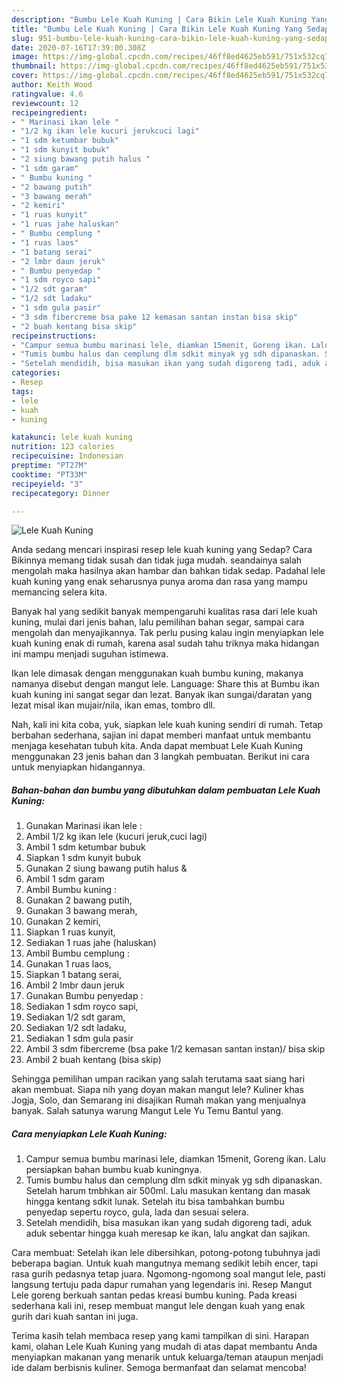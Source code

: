 ```yaml
---
description: "Bumbu Lele Kuah Kuning | Cara Bikin Lele Kuah Kuning Yang Sedap"
title: "Bumbu Lele Kuah Kuning | Cara Bikin Lele Kuah Kuning Yang Sedap"
slug: 951-bumbu-lele-kuah-kuning-cara-bikin-lele-kuah-kuning-yang-sedap
date: 2020-07-16T17:39:00.308Z
image: https://img-global.cpcdn.com/recipes/46ff8ed4625eb591/751x532cq70/lele-kuah-kuning-foto-resep-utama.jpg
thumbnail: https://img-global.cpcdn.com/recipes/46ff8ed4625eb591/751x532cq70/lele-kuah-kuning-foto-resep-utama.jpg
cover: https://img-global.cpcdn.com/recipes/46ff8ed4625eb591/751x532cq70/lele-kuah-kuning-foto-resep-utama.jpg
author: Keith Wood
ratingvalue: 4.6
reviewcount: 12
recipeingredient:
- " Marinasi ikan lele "
- "1/2 kg ikan lele kucuri jerukcuci lagi"
- "1 sdm ketumbar bubuk"
- "1 sdm kunyit bubuk"
- "2 siung bawang putih halus "
- "1 sdm garam"
- " Bumbu kuning "
- "2 bawang putih"
- "3 bawang merah"
- "2 kemiri"
- "1 ruas kunyit"
- "1 ruas jahe haluskan"
- " Bumbu cemplung "
- "1 ruas laos"
- "1 batang serai"
- "2 lmbr daun jeruk"
- " Bumbu penyedap "
- "1 sdm royco sapi"
- "1/2 sdt garam"
- "1/2 sdt ladaku"
- "1 sdm gula pasir"
- "3 sdm fibercreme bsa pake 12 kemasan santan instan bisa skip"
- "2 buah kentang bisa skip"
recipeinstructions:
- "Campur semua bumbu marinasi lele, diamkan 15menit, Goreng ikan. Lalu persiapkan bahan bumbu kuab kuningnya."
- "Tumis bumbu halus dan cemplung dlm sdkit minyak yg sdh dipanaskan. Setelah harum tmbhkan air 500ml. Lalu masukan kentang dan masak hingga kentang sdkit lunak. Setelah itu bisa tambahkan bumbu penyedap sepertu royco, gula, lada dan sesuai selera."
- "Setelah mendidih, bisa masukan ikan yang sudah digoreng tadi, aduk aduk sebentar hingga kuah meresap ke ikan, lalu angkat dan sajikan."
categories:
- Resep
tags:
- lele
- kuah
- kuning

katakunci: lele kuah kuning 
nutrition: 123 calories
recipecuisine: Indonesian
preptime: "PT27M"
cooktime: "PT33M"
recipeyield: "3"
recipecategory: Dinner

---
```



![Lele Kuah Kuning](https://img-global.cpcdn.com/recipes/46ff8ed4625eb591/751x532cq70/lele-kuah-kuning-foto-resep-utama.jpg)

Anda sedang mencari inspirasi resep lele kuah kuning yang Sedap? Cara Bikinnya memang tidak susah dan tidak juga mudah. seandainya salah mengolah maka hasilnya akan hambar dan bahkan tidak sedap. Padahal lele kuah kuning yang enak seharusnya punya aroma dan rasa yang mampu memancing selera kita.

Banyak hal yang sedikit banyak mempengaruhi kualitas rasa dari lele kuah kuning, mulai dari jenis bahan, lalu pemilihan bahan segar, sampai cara mengolah dan menyajikannya. Tak perlu pusing kalau ingin menyiapkan lele kuah kuning enak di rumah, karena asal sudah tahu triknya maka hidangan ini mampu menjadi suguhan istimewa.

Ikan lele dimasak dengan menggunakan kuah bumbu kuning, makanya namanya disebut dengan mangut lele. Language: Share this at Bumbu ikan kuah kuning ini sangat segar dan lezat. Banyak ikan sungai/daratan yang lezat misal ikan mujair/nila, ikan emas, tombro dll.


Nah, kali ini kita coba, yuk, siapkan lele kuah kuning sendiri di rumah. Tetap berbahan sederhana, sajian ini dapat memberi manfaat untuk membantu menjaga kesehatan tubuh kita. Anda dapat membuat Lele Kuah Kuning menggunakan 23 jenis bahan dan 3 langkah pembuatan. Berikut ini cara untuk menyiapkan hidangannya.

<!--inarticleads1-->

##### Bahan-bahan dan bumbu yang dibutuhkan dalam pembuatan Lele Kuah Kuning:

1. Gunakan  Marinasi ikan lele :
1. Ambil 1/2 kg ikan lele (kucuri jeruk,cuci lagi)
1. Ambil 1 sdm ketumbar bubuk
1. Siapkan 1 sdm kunyit bubuk
1. Gunakan 2 siung bawang putih halus &amp;
1. Ambil 1 sdm garam
1. Ambil  Bumbu kuning :
1. Gunakan 2 bawang putih,
1. Gunakan 3 bawang merah,
1. Gunakan 2 kemiri,
1. Siapkan 1 ruas kunyit,
1. Sediakan 1 ruas jahe (haluskan)
1. Ambil  Bumbu cemplung :
1. Gunakan 1 ruas laos,
1. Siapkan 1 batang serai,
1. Ambil 2 lmbr daun jeruk
1. Gunakan  Bumbu penyedap :
1. Sediakan 1 sdm royco sapi,
1. Sediakan 1/2 sdt garam,
1. Sediakan 1/2 sdt ladaku,
1. Sediakan 1 sdm gula pasir
1. Ambil 3 sdm fibercreme (bsa pake 1/2 kemasan santan instan)/ bisa skip
1. Ambil 2 buah kentang (bisa skip)


Sehingga pemilihan umpan racikan yang salah terutama saat siang hari akan membuat. Siapa nih yang doyan makan mangut lele? Kuliner khas Jogja, Solo, dan Semarang ini disajikan Rumah makan yang menjualnya banyak. Salah satunya warung Mangut Lele Yu Temu Bantul yang. 

<!--inarticleads2-->

##### Cara menyiapkan Lele Kuah Kuning:

1. Campur semua bumbu marinasi lele, diamkan 15menit, Goreng ikan. Lalu persiapkan bahan bumbu kuab kuningnya.
1. Tumis bumbu halus dan cemplung dlm sdkit minyak yg sdh dipanaskan. Setelah harum tmbhkan air 500ml. Lalu masukan kentang dan masak hingga kentang sdkit lunak. Setelah itu bisa tambahkan bumbu penyedap sepertu royco, gula, lada dan sesuai selera.
1. Setelah mendidih, bisa masukan ikan yang sudah digoreng tadi, aduk aduk sebentar hingga kuah meresap ke ikan, lalu angkat dan sajikan.


Cara membuat: Setelah ikan lele dibersihkan, potong-potong tubuhnya jadi beberapa bagian. Untuk kuah mangutnya memang sedikit lebih encer, tapi rasa gurih pedasnya tetap juara. Ngomong-ngomong soal mangut lele, pasti langsung tertuju pada dapur rumahan yang legendaris ini. Resep Mangut Lele goreng berkuah santan pedas kreasi bumbu kuning. Pada kreasi sederhana kali ini, resep membuat mangut lele dengan kuah yang enak gurih dari kuah santan ini juga. 

Terima kasih telah membaca resep yang kami tampilkan di sini. Harapan kami, olahan Lele Kuah Kuning yang mudah di atas dapat membantu Anda menyiapkan makanan yang menarik untuk keluarga/teman ataupun menjadi ide dalam berbisnis kuliner. Semoga bermanfaat dan selamat mencoba!
